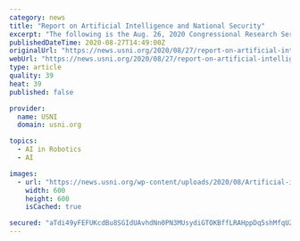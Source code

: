 ```yaml
---
category: news
title: "Report on Artificial Intelligence and National Security"
excerpt: "The following is the Aug. 26, 2020 Congressional Research Service report, Artificial Intelligence and National Security. From the report Artificial intelligence (AI) is a rapidly growing field of technology with potentially significant implications for national security."
publishedDateTime: 2020-08-27T14:49:00Z
originalUrl: "https://news.usni.org/2020/08/27/report-on-artificial-intelligence-and-national-security"
webUrl: "https://news.usni.org/2020/08/27/report-on-artificial-intelligence-and-national-security"
type: article
quality: 39
heat: 39
published: false

provider:
  name: USNI
  domain: usni.org

topics:
  - AI in Robotics
  - AI

images:
  - url: "https://news.usni.org/wp-content/uploads/2020/08/Artificial-intelligence-155161_1280.png"
    width: 600
    height: 600
    isCached: true

secured: "aTdi49yFEFUKcdBu8SGIdUAvhdNn0PN3MUsydiGTOKBffLRAHppDq5shMfqUZofr42Qe5d8nunKBsQzbNzjEh2iDPHhOoHroRA6egIXvlRO8viaN+JR+LzTsqPNBfX0kzGYRyDrV2pL6B/7x8bmOxagpPMmwxcgzt125xcBRMvB+E3Kyi9C61t8G4uFCWIiVbeMAX8Anc9/3W6ah9iYJaGvH3/sOyCaV8u6+E3nX/4MphxpzVLnNIg1IgXrA/Kg0BpMcByeY3rQioHyAEE23eVFLix++E/ljSi6uKAr/6hteMVYbbFslsXTqovTSAi53SByEX+88tRlKMzWUjkmOCN2H8peVTXDao56yeLK34JM=;yLczvQrc5sV34bxBp+dBcA=="
---
```


